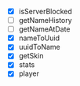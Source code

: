 - [X] isServerBlocked
- [ ] getNameHistory
- [ ] getNameAtDate
- [X] nameToUuid
- [X] uuidToName
- [X] getSkin
- [X] stats
- [X] player
